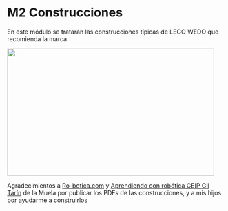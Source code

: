 
# M2 Construcciones

En este módulo se tratarán las construcciones típicas de LEGO WEDO que recomienda la marca

<img src="http://static.wixstatic.com/media/05d7f1_92b9189092c5476dab661a0f15d6e608.jpg/v1/fill/w_480,h_296,al_c,q_80,usm_0.66_1.00_0.01/05d7f1_92b9189092c5476dab661a0f15d6e608.jpg" width="480" height="296" />

Agradecimientos a [Ro-botica.com](http://www.ro-botica.com/Producto/Set-b%C3%A1sico-LEGO-WeDo/) y [Aprendiendo con robótica CEIP Gil Tarín](http://apprendiendoconrobotica.blogspot.com.es/2015/04/guia-de-actividades-we-do.html) de la Muela por publicar los PDFs de las construcciones, y a mis hijos por ayudarme a construirlos

